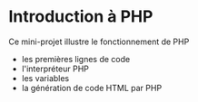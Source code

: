 # Introduction à PHP

Ce mini-projet illustre le fonctionnement de PHP
- les premières lignes de code
- l'interpréteur PHP
- les variables
- la génération de code HTML par PHP